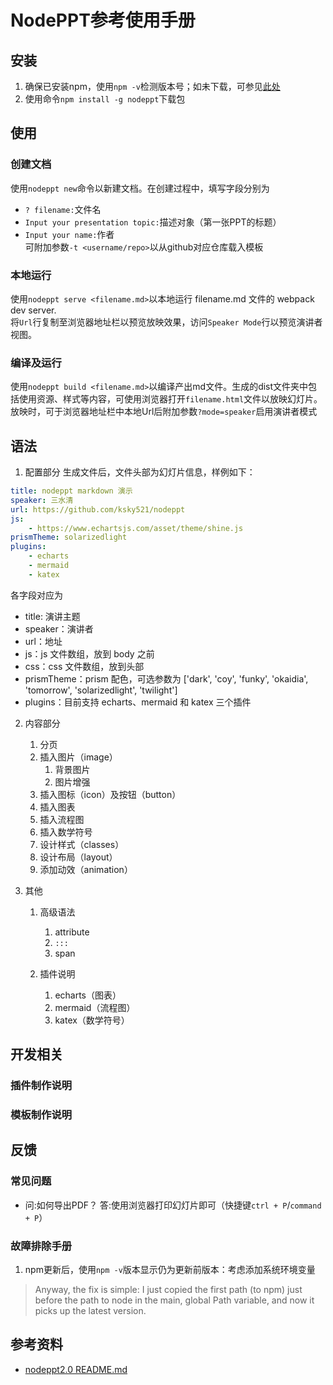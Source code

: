 # NodePPT参考使用手册

## 安装

1. 确保已安装npm，使用`npm -v`检测版本号；如未下载，可参见[此处](https://www.npmjs.cn/getting-started/installing-node/)  
2. 使用命令`npm install -g nodeppt`下载包

## 使用

### 创建文档

使用`nodeppt new`命令以新建文档。在创建过程中，填写字段分别为  
- `? filename:`文件名
- `Input your presentation topic:`描述对象（第一张PPT的标题）
- `Input your name:`作者  
可附加参数`-t <username/repo>`以从github对应仓库载入模板

### 本地运行

使用`nodeppt serve <filename.md>`以本地运行 filename.md 文件的 webpack dev server.  
将`Url`行复制至浏览器地址栏以预览放映效果，访问`Speaker Mode`行以预览演讲者视图。

### 编译及运行

使用`nodeppt build <filename.md>`以编译产出md文件。生成的dist文件夹中包括使用资源、样式等内容，可使用浏览器打开`filename.html`文件以放映幻灯片。  
放映时，可于浏览器地址栏中本地Url后附加参数`?mode=speaker`启用演讲者模式

## 语法

1. 配置部分
生成文件后，文件头部为幻灯片信息，样例如下：  
```yaml
title: nodeppt markdown 演示
speaker: 三水清
url: https://github.com/ksky521/nodeppt
js:
    - https://www.echartsjs.com/asset/theme/shine.js
prismTheme: solarizedlight
plugins:
    - echarts
    - mermaid
    - katex
```
各字段对应为
- title: 演讲主题
- speaker：演讲者
- url：地址
- js：js 文件数组，放到 body 之前
- css：css 文件数组，放到头部
- prismTheme：prism 配色，可选参数为 ['dark', 'coy', 'funky', 'okaidia', 'tomorrow', 'solarizedlight', 'twilight']
- plugins：目前支持 echarts、mermaid 和 katex 三个插件

2. 内容部分
    1. 分页
    2. 插入图片（image）
       1. 背景图片
       2. 图片增强
    3. 插入图标（icon）及按钮（button）
    4. 插入图表
    5. 插入流程图
    6. 插入数学符号
    7. 设计样式（classes）
    8. 设计布局（layout）
    9. 添加动效（animation）

3. 其他
    1. 高级语法
       1. attribute
       2. `:::`
       3. span

    2. 插件说明
       1. echarts（图表）
       2. mermaid（流程图）
       3. katex（数学符号）

## 开发相关

### 插件制作说明

### 模板制作说明

## 反馈

### 常见问题

- 问:如何导出PDF？  答:使用浏览器打印幻灯片即可（快捷键`ctrl + P`/`command + P`）


### 故障排除手册

1. npm更新后，使用`npm -v`版本显示仍为更新前版本：考虑添加系统环境变量  
> Anyway, the fix is simple: I just copied the first path (to npm) just before the path to node in the main, global Path variable, and now it picks up the latest version.  


## 参考资料

- [nodeppt2.0 README.md](https://github.com/ksky521/nodeppt/blob/master/README.md)